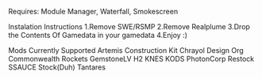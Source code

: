 Requires: Module Manager, Waterfall, Smokescreen

Instalation Instructions
1.Remove SWE/RSMP
2.Remove Realplume
3.Drop the Contents Of Gamedata in your gamedata
4.Enjoy :)

Mods Currently Supported
Artemis Construction Kit
Chrayol Design Org
Commonwealth Rockets
GemstoneLV
H2 
KNES
KODS
PhotonCorp
Restock
SSAUCE
Stock(Duh)
Tantares

